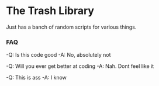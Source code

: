 # The Trash Library

Just has a banch of random scripts for various things. 

### FAQ
-Q: Is this code good
-A: No, absolutely not

-Q: Will you ever get better at coding
-A: Nah. Dont feel like it

-Q: This is ass
-A: I know
